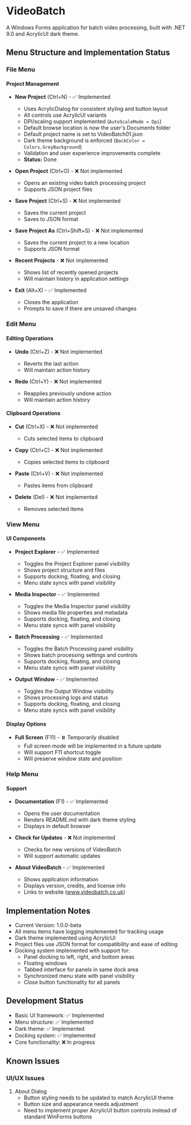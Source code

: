 # VideoBatch

A Windows Forms application for batch video processing, built with .NET 9.0 and AcrylicUI dark theme.

## Menu Structure and Implementation Status

### File Menu

#### Project Management
- **New Project** (Ctrl+N) - ✅ Implemented
  - Uses AcrylicDialog for consistent styling and button layout
  - All controls use AcrylicUI variants
  - DPI/scaling support implemented (`AutoScaleMode = Dpi`)
  - Default browse location is now the user's Documents folder
  - Default project name is set to VideoBatch01.json
  - Dark theme background is enforced (`BackColor = Colors.GreyBackground`)
  - Validation and user experience improvements complete
  - **Status:** Done

- **Open Project** (Ctrl+O) - ❌ Not implemented
  - Opens an existing video batch processing project
  - Supports JSON project files

- **Save Project** (Ctrl+S) - ❌ Not implemented
  - Saves the current project
  - Saves to JSON format

- **Save Project As** (Ctrl+Shift+S) - ❌ Not implemented
  - Saves the current project to a new location
  - Supports JSON format

- **Recent Projects** - ❌ Not implemented
  - Shows list of recently opened projects
  - Will maintain history in application settings

- **Exit** (Alt+X) - ✅ Implemented
  - Closes the application
  - Prompts to save if there are unsaved changes

### Edit Menu

#### Editing Operations
- **Undo** (Ctrl+Z) - ❌ Not implemented
  - Reverts the last action
  - Will maintain action history

- **Redo** (Ctrl+Y) - ❌ Not implemented
  - Reapplies previously undone action
  - Will maintain action history

#### Clipboard Operations
- **Cut** (Ctrl+X) - ❌ Not implemented
  - Cuts selected items to clipboard

- **Copy** (Ctrl+C) - ❌ Not implemented
  - Copies selected items to clipboard

- **Paste** (Ctrl+V) - ❌ Not implemented
  - Pastes items from clipboard

- **Delete** (Del) - ❌ Not implemented
  - Removes selected items

### View Menu

#### UI Components
- **Project Explorer** - ✅ Implemented
  - Toggles the Project Explorer panel visibility
  - Shows project structure and files
  - Supports docking, floating, and closing
  - Menu state syncs with panel visibility

- **Media Inspector** - ✅ Implemented
  - Toggles the Media Inspector panel visibility
  - Shows media file properties and metadata
  - Supports docking, floating, and closing
  - Menu state syncs with panel visibility

- **Batch Processing** - ✅ Implemented
  - Toggles the Batch Processing panel visibility
  - Shows batch processing settings and controls
  - Supports docking, floating, and closing
  - Menu state syncs with panel visibility

- **Output Window** - ✅ Implemented
  - Toggles the Output Window visibility
  - Shows processing logs and status
  - Supports docking, floating, and closing
  - Menu state syncs with panel visibility

#### Display Options
- **Full Screen** (F11) - ⏸️ Temporarily disabled
  - Full screen mode will be implemented in a future update
  - Will support F11 shortcut toggle
  - Will preserve window state and position

### Help Menu

#### Support
- **Documentation** (F1) - ✅ Implemented
  - Opens the user documentation
  - Renders README.md with dark theme styling
  - Displays in default browser

- **Check for Updates** - ❌ Not implemented
  - Checks for new versions of VideoBatch
  - Will support automatic updates

- **About VideoBatch** - ✅ Implemented
  - Shows application information
  - Displays version, credits, and license info
  - Links to website (www.videobatch.co.uk)

## Implementation Notes

- Current Version: 1.0.0-beta
- All menu items have logging implemented for tracking usage
- Dark theme implemented using AcrylicUI
- Project files use JSON format for compatibility and ease of editing
- Docking system implemented with support for:
  - Panel docking to left, right, and bottom areas
  - Floating windows
  - Tabbed interface for panels in same dock area
  - Synchronized menu state with panel visibility
  - Close button functionality for all panels

## Development Status

- Basic UI framework: ✅ Implemented
- Menu structure: ✅ Implemented
- Dark theme: ✅ Implemented
- Docking system: ✅ Implemented
- Core functionality: ❌ In progress 

## Known Issues

### UI/UX Issues
1. About Dialog
   - Button styling needs to be updated to match AcrylicUI theme
   - Button size and appearance needs adjustment
   - Need to implement proper AcrylicUI button controls instead of standard WinForms buttons 